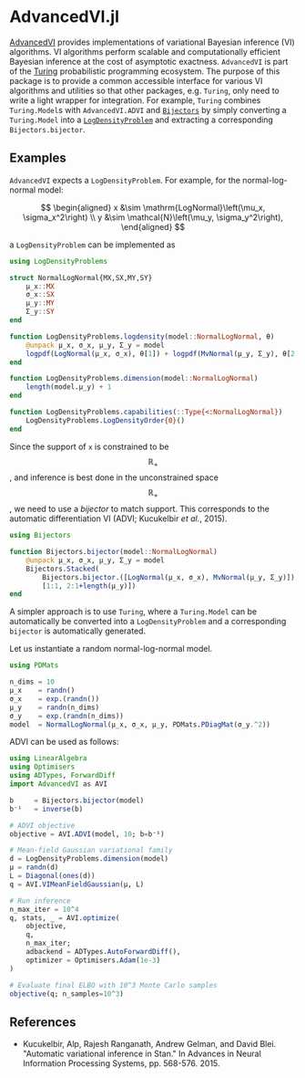 
# AdvancedVI.jl
[AdvancedVI](https://github.com/TuringLang/AdvancedVI.jl) provides implementations of variational Bayesian inference (VI) algorithms.
VI algorithms perform scalable and computationally efficient Bayesian inference at the cost of asymptotic exactness.
`AdvancedVI` is part of the [Turing](https://turinglang.org/stable/) probabilistic programming ecosystem.
The purpose of this package is to provide a common accessible interface for various VI algorithms and utilities so that other packages, e.g. `Turing`, only need to write a light wrapper for integration. 
For example, `Turing` combines `Turing.Model`s with `AdvancedVI.ADVI` and [`Bijectors`](https://github.com/TuringLang/Bijectors.jl) by simply converting a `Turing.Model` into a [`LogDensityProblem`](https://github.com/tpapp/LogDensityProblems.jl) and extracting a corresponding `Bijectors.bijector`.

## Examples

`AdvancedVI` expects a `LogDensityProblem`.
For example, for the normal-log-normal model:

$$
\begin{aligned}
x &\sim \mathrm{LogNormal}\left(\mu_x, \sigma_x^2\right) \\
y &\sim \mathcal{N}\left(\mu_y, \sigma_y^2\right),
\end{aligned}
$$

a `LogDensityProblem` can be implemented as 
```julia
using LogDensityProblems

struct NormalLogNormal{MX,SX,MY,SY}
    μ_x::MX
    σ_x::SX
    μ_y::MY
    Σ_y::SY
end

function LogDensityProblems.logdensity(model::NormalLogNormal, θ)
    @unpack μ_x, σ_x, μ_y, Σ_y = model
    logpdf(LogNormal(μ_x, σ_x), θ[1]) + logpdf(MvNormal(μ_y, Σ_y), θ[2:end])
end

function LogDensityProblems.dimension(model::NormalLogNormal)
    length(model.μ_y) + 1
end

function LogDensityProblems.capabilities(::Type{<:NormalLogNormal})
    LogDensityProblems.LogDensityOrder{0}()
end
```

Since the support of `x` is constrained to be $$\mathbb{R}_+$$, and inference is best done in the unconstrained space $$\mathbb{R}_+$$, we need to use a *bijector* to match support.
This corresponds to the automatic differentiation VI (ADVI; Kucukelbir *et al.*, 2015).
```julia
using Bijectors

function Bijectors.bijector(model::NormalLogNormal)
    @unpack μ_x, σ_x, μ_y, Σ_y = model
    Bijectors.Stacked(
        Bijectors.bijector.([LogNormal(μ_x, σ_x), MvNormal(μ_y, Σ_y)]),
        [1:1, 2:1+length(μ_y)])
end
```

A simpler approach is to use `Turing`, where a `Turing.Model` can be automatically be converted into a `LogDensityProblem` and a corresponding `bijector` is automatically generated.

Let us instantiate a random normal-log-normal model.
```julia
using PDMats

n_dims = 10
μ_x    = randn()
σ_x    = exp.(randn())
μ_y    = randn(n_dims)
σ_y    = exp.(randn(n_dims))
model  = NormalLogNormal(μ_x, σ_x, μ_y, PDMats.PDiagMat(σ_y.^2))
```

ADVI can be used as follows:
```julia
using LinearAlgebra
using Optimisers
using ADTypes, ForwardDiff
import AdvancedVI as AVI

b     = Bijectors.bijector(model)
b⁻¹   = inverse(b)

# ADVI objective 
objective = AVI.ADVI(model, 10; b=b⁻¹)

# Mean-field Gaussian variational family
d = LogDensityProblems.dimension(model)
μ = randn(d)
L = Diagonal(ones(d))
q = AVI.VIMeanFieldGaussian(μ, L)

# Run inference
n_max_iter = 10^4
q, stats, _ = AVI.optimize(
    objective,
    q,
    n_max_iter;
    adbackend = ADTypes.AutoForwardDiff(),
    optimizer = Optimisers.Adam(1e-3)
)

# Evaluate final ELBO with 10^3 Monte Carlo samples
objective(q; n_samples=10^3)
```


## References

- Kucukelbir, Alp, Rajesh Ranganath, Andrew Gelman, and David Blei. "Automatic variational inference in Stan." In Advances in Neural Information Processing Systems, pp. 568-576. 2015.
